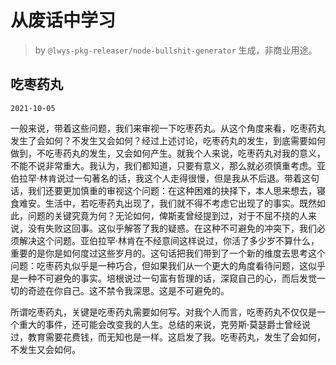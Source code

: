 # 从废话中学习

> by `@lwys-pkg-releaser/node-bullshit-generator` 生成，非商业用途。

## 吃枣药丸

`2021-10-05`

一般来说，带着这些问题，我们来审视一下吃枣药丸。从这个角度来看，吃枣药丸发生了会如何？不发生又会如何？经过上述讨论，吃枣药丸的发生，到底需要如何做到，不吃枣药丸的发生，又会如何产生。就我个人来说，吃枣药丸对我的意义，不能不说非常重大。我认为，我们都知道，只要有意义，那么就必须慎重考虑。亚伯拉罕·林肯说过一句著名的话，我这个人走得很慢，但是我从不后退。带着这句话，我们还要更加慎重的审视这个问题：在这种困难的抉择下，本人思来想去，寝食难安。生活中，若吃枣药丸出现了，我们就不得不考虑它出现了的事实。既然如此，问题的关键究竟为何？无论如何，俾斯麦曾经提到过，对于不屈不挠的人来说，没有失败这回事。这似乎解答了我的疑惑。在这种不可避免的冲突下，我们必须解决这个问题。亚伯拉罕·林肯在不经意间这样说过，你活了多少岁不算什么，重要的是你是如何度过这些岁月的。这句话把我们带到了一个新的维度去思考这个问题：吃枣药丸似乎是一种巧合，但如果我们从一个更大的角度看待问题，这似乎是一种不可避免的事实。培根说过一句富有哲理的话，深窥自己的心，而后发觉一切的奇迹在你自己。这不禁令我深思。这是不可避免的。

所谓吃枣药丸，关键是吃枣药丸需要如何写。对我个人而言，吃枣药丸不仅仅是一个重大的事件，还可能会改变我的人生。总结的来说，克劳斯·莫瑟爵士曾经说过，教育需要花费钱，而无知也是一样。这启发了我。吃枣药丸，发生了会如何，不发生又会如何。